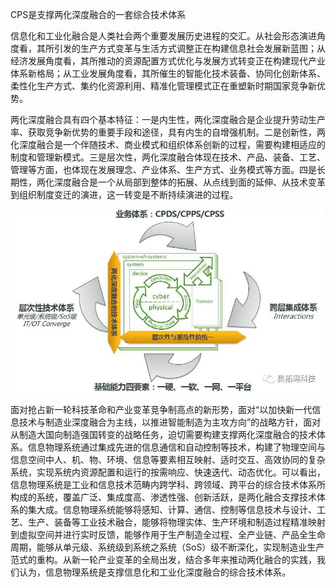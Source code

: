 <!--
title: CPS万物互联互通系统
subtitle: 工业软件
author: 网络
keyword: 工业软件
published: 2024-04-222
topicImg: assets/4/CPSIOT.jpg
-->


CPS是支撑两化深度融合的一套综合技术体系

信息化和工业化融合是人类社会两个重要发展历史进程的交汇。从社会形态演进角度看，其所引发的生产方式变革与生活方式调整正在构建信息社会发展新蓝图；从经济发展角度看，其所推动的资源配置方式优化与发展方式转变正在构建现代产业体系新格局；从工业发展角度看，其所催生的智能化技术装备、协同化创新体系、柔性化生产方式、集约化资源利用、精准化管理模式正在重塑新时期国家竞争新优势。

两化深度融合具有四个基本特征：一是内生性，两化深度融合是企业提升劳动生产率、获取竞争新优势的重要手段和途径，具有内生的自增强机制。二是创新性，两化深度融合是一个伴随技术、商业模式和组织体系创新的过程，需要构建相适应的制度和管理新模式。三是层次性，两化深度融合体现在技术、产品、装备、工艺、管理等方面，也体现在发展理念、产业体系、生产方式、业务模式等方面。四是长期性，两化深度融合是一个从局部到整体的拓展、从点线到面的延伸、从技术变革到组织制度变迁的演进，这一转变是不断持续演进的过程。

![](assets/4/CPSIOT1.jpg)

面对抢占新一轮科技革命和产业变革竞争制高点的新形势，面对“以加快新一代信息技术与制造业深度融合为主线，以推进智能制造为主攻方向”的战略方针，面对从制造大国向制造强国转变的战略任务，迫切需要构建支撑两化深度融合的技术体系。信息物理系统通过集成先进的信息通信和自动控制等技术，构建了物理空间与信息空间中人、机、物、环境、信息等要素相互映射、适时交互、高效协同的复杂系统，实现系统内资源配置和运行的按需响应、快速迭代、动态优化。可以看出，信息物理系统是工业和信息技术范畴内跨学科、跨领域、跨平台的综合技术体系所构成的系统，覆盖广泛、集成度高、渗透性强、创新活跃，是两化融合支撑技术体系的集大成。信息物理系统能够将感知、计算、通信、控制等信息技术与设计、工艺、生产、装备等工业技术融合，能够将物理实体、生产环境和制造过程精准映射到虚拟空间并进行实时反馈，能够作用于生产制造全过程、全产业链、产品全生命周期，能够从单元级、系统级到系统之系统（SoS）级不断深化，实现制造业生产范式的重构。从新一轮产业变革的全局出发，结合多年来推动两化融合的实践，我们认为，信息物理系统是支撑信息化和工业化深度融合的综合技术体系。

